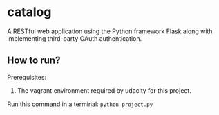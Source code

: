 # catalog
A RESTful web application using the Python framework Flask along with implementing third-party OAuth authentication.

How to run?
-------------
Prerequisites:
1. The vagrant environment required by udacity for this project.

Run this command in a terminal: `python project.py`